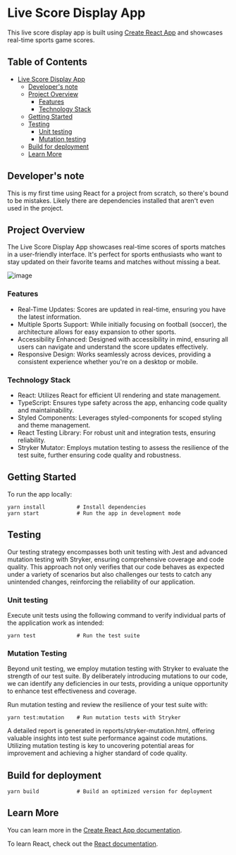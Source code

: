 # Live Score Display App

This live score display app is built using [Create React App](https://github.com/facebook/create-react-app) and
showcases real-time sports game scores.

## Table of Contents
- [Live Score Display App](#live-score-display-app)
    - [Developer's note](#developers-note)
    - [Project Overview](#project-overview)
        - [Features](#features)
        - [Technology Stack](#technology-stack)
    - [Getting Started](#getting-started)
    - [Testing](#testing)
        - [Unit testing](#unit-testing)
        - [Mutation testing](#mutation-testing)
    - [Build for deployment](#build-for-deployment)
    - [Learn More](#learn-more)

## Developer's note

This is my first time using React for a project from scratch, so there's bound to be mistakes. Likely there are
dependencies installed that aren't even used in the project.

## Project Overview

The Live Score Display App showcases real-time scores of sports matches in a user-friendly interface. It's perfect for
sports enthusiasts who want to stay updated on their favorite teams and matches without missing a beat.

![image](https://github.com/mathmul/LiveScore/assets/25301301/32449ef3-a96b-454e-b636-fdc66b242e81)

### Features

- Real-Time Updates: Scores are updated in real-time, ensuring you have the latest information.
- Multiple Sports Support: While initially focusing on football (soccer), the architecture allows for easy expansion to other sports.
- Accessibility Enhanced: Designed with accessibility in mind, ensuring all users can navigate and understand the score updates effectively.
- Responsive Design: Works seamlessly across devices, providing a consistent experience whether you're on a desktop or mobile.

### Technology Stack

- React: Utilizes React for efficient UI rendering and state management.
- TypeScript: Ensures type safety across the app, enhancing code quality and maintainability.
- Styled Components: Leverages styled-components for scoped styling and theme management.
- React Testing Library: For robust unit and integration tests, ensuring reliability.
- Stryker Mutator: Employs mutation testing to assess the resilience of the test suite, further ensuring code quality and robustness.

## Getting Started

To run the app locally:

```shell
yarn install          # Install dependencies
yarn start            # Run the app in development mode
```

## Testing

Our testing strategy encompasses both unit testing with Jest and advanced mutation testing with Stryker, ensuring
comprehensive coverage and code quality. This approach not only verifies that our code behaves as expected under
a variety of scenarios but also challenges our tests to catch any unintended changes, reinforcing the
reliability of our application.

### Unit testing

Execute unit tests using the following command to verify individual parts of the application work as intended:

```shell
yarn test             # Run the test suite
```

### Mutation Testing

Beyond unit testing, we employ mutation testing with Stryker to evaluate the strength of our test suite. By deliberately
introducing mutations to our code, we can identify any deficiencies in our tests, providing a unique opportunity to
enhance test effectiveness and coverage.

Run mutation testing and review the resilience of your test suite with:

```shell
yarn test:mutation    # Run mutation tests with Stryker
```

A detailed report is generated in reports/stryker-mutation.html, offering valuable insights into test suite performance
against code mutations. Utilizing mutation testing is key to uncovering potential areas for improvement and achieving
a higher standard of code quality.

## Build for deployment

```shell
yarn build            # Build an optimized version for deployment
```

## Learn More

You can learn more in the [Create React App documentation](https://facebook.github.io/create-react-app/docs/getting-started).

To learn React, check out the [React documentation](https://reactjs.org/).
